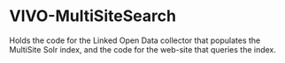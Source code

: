 VIVO-MultiSiteSearch
====================

Holds the code for the Linked Open Data collector that populates the MultiSite Solr index, and the code for the web-site that queries the index.